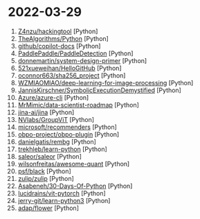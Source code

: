# 2022-03-29

1. [Z4nzu/hackingtool](https://github.com/Z4nzu/hackingtool "ALL IN ONE Hacking Tool For Hackers") [Python]
2. [TheAlgorithms/Python](https://github.com/TheAlgorithms/Python "All Algorithms implemented in Python") [Python]
3. [github/copilot-docs](https://github.com/github/copilot-docs "Documentation for GitHub Copilot") [Python]
4. [PaddlePaddle/PaddleDetection](https://github.com/PaddlePaddle/PaddleDetection "Object Detection toolkit based on PaddlePaddle. It supports object detection, instance segmentation, multiple object tracking and real-time multi-person keypoint detection.") [Python]
5. [donnemartin/system-design-primer](https://github.com/donnemartin/system-design-primer "Learn how to design large-scale systems. Prep for the system design interview. Includes Anki flashcards.") [Python]
6. [521xueweihan/HelloGitHub](https://github.com/521xueweihan/HelloGitHub "分享 GitHub 上有趣、入门级的开源项目。Share interesting, entry-level open source projects on GitHub.") [Python]
7. [oconnor663/sha256_project](https://github.com/oconnor663/sha256_project "developed for NYU Tandon's Applied Cryptography course") [Python]
8. [WZMIAOMIAO/deep-learning-for-image-processing](https://github.com/WZMIAOMIAO/deep-learning-for-image-processing "deep learning for image processing including classification and object-detection etc.") [Python]
9. [JannisKirschner/SymbolicExecutionDemystified](https://github.com/JannisKirschner/SymbolicExecutionDemystified "Slides and Material for SymbolicExecutionDemystified Presentation @ Insomni'Hack 2022") [Python]
10. [Azure/azure-cli](https://github.com/Azure/azure-cli "Azure Command-Line Interface") [Python]
11. [MrMimic/data-scientist-roadmap](https://github.com/MrMimic/data-scientist-roadmap "Toturials coming with the data science roadmap picture.") [Python]
12. [jina-ai/jina](https://github.com/jina-ai/jina "Cloud-native neural search framework for 𝙖𝙣𝙮 kind of data") [Python]
13. [NVlabs/GroupViT](https://github.com/NVlabs/GroupViT "Official PyTorch implementation of GroupViT: Semantic Segmentation Emerges from Text Supervision, CVPR 2022.") [Python]
14. [microsoft/recommenders](https://github.com/microsoft/recommenders "Best Practices on Recommendation Systems") [Python]
15. [obpo-project/obpo-plugin](https://github.com/obpo-project/obpo-plugin "An ida plugin for recovering control flow flattening") [Python]
16. [danielgatis/rembg](https://github.com/danielgatis/rembg "Rembg is a tool to remove images background.") [Python]
17. [trekhleb/learn-python](https://github.com/trekhleb/learn-python "📚 Playground and cheatsheet for learning Python. Collection of Python scripts that are split by topics and contain code examples with explanations.") [Python]
18. [saleor/saleor](https://github.com/saleor/saleor "A modular, high performance, headless e-commerce platform built with Python, GraphQL, Django, and React.") [Python]
19. [wilsonfreitas/awesome-quant](https://github.com/wilsonfreitas/awesome-quant "A curated list of insanely awesome libraries, packages and resources for Quants (Quantitative Finance)") [Python]
20. [psf/black](https://github.com/psf/black "The uncompromising Python code formatter") [Python]
21. [zulip/zulip](https://github.com/zulip/zulip "Zulip server and web app—powerful open source team chat") [Python]
22. [Asabeneh/30-Days-Of-Python](https://github.com/Asabeneh/30-Days-Of-Python "30 days of Python programming challenge is a step-by-step guide to learn the Python programming language in 30 days. This challenge may take more than100 days, follow your own pace.") [Python]
23. [lucidrains/vit-pytorch](https://github.com/lucidrains/vit-pytorch "Implementation of Vision Transformer, a simple way to achieve SOTA in vision classification with only a single transformer encoder, in Pytorch") [Python]
24. [jerry-git/learn-python3](https://github.com/jerry-git/learn-python3 "Jupyter notebooks for teaching/learning Python 3") [Python]
25. [adap/flower](https://github.com/adap/flower "Flower - A Friendly Federated Learning Framework") [Python]
